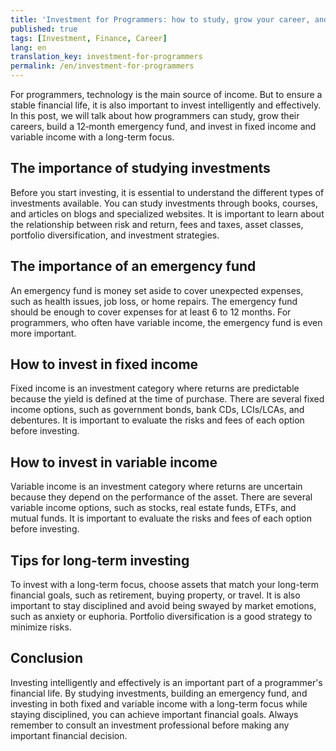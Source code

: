 ```yaml
---
title: 'Investment for Programmers: how to study, grow your career, and invest with a long-term focus'
published: true
tags: [Investment, Finance, Career]
lang: en
translation_key: investment-for-programmers
permalink: /en/investment-for-programmers
---
```


For programmers, technology is the main source of income. But to ensure a stable financial life, it is also important to invest intelligently and effectively. In this post, we will talk about how programmers can study, grow their careers, build a 12‑month emergency fund, and invest in fixed income and variable income with a long-term focus.

## The importance of studying investments
Before you start investing, it is essential to understand the different types of investments available. You can study investments through books, courses, and articles on blogs and specialized websites. It is important to learn about the relationship between risk and return, fees and taxes, asset classes, portfolio diversification, and investment strategies.

## The importance of an emergency fund
An emergency fund is money set aside to cover unexpected expenses, such as health issues, job loss, or home repairs. The emergency fund should be enough to cover expenses for at least 6 to 12 months. For programmers, who often have variable income, the emergency fund is even more important.

## How to invest in fixed income
Fixed income is an investment category where returns are predictable because the yield is defined at the time of purchase. There are several fixed income options, such as government bonds, bank CDs, LCIs/LCAs, and debentures. It is important to evaluate the risks and fees of each option before investing.

## How to invest in variable income
Variable income is an investment category where returns are uncertain because they depend on the performance of the asset. There are several variable income options, such as stocks, real estate funds, ETFs, and mutual funds. It is important to evaluate the risks and fees of each option before investing.

## Tips for long-term investing
To invest with a long-term focus, choose assets that match your long-term financial goals, such as retirement, buying property, or travel. It is also important to stay disciplined and avoid being swayed by market emotions, such as anxiety or euphoria. Portfolio diversification is a good strategy to minimize risks.

## Conclusion

Investing intelligently and effectively is an important part of a programmer's financial life. By studying investments, building an emergency fund, and investing in both fixed and variable income with a long-term focus while staying disciplined, you can achieve important financial goals. Always remember to consult an investment professional before making any important financial decision.

